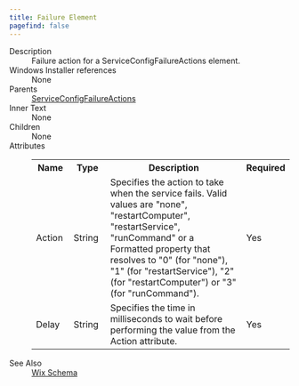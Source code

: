```yaml
---
title: Failure Element
pagefind: false
---
```

<dl>
  <dt>Description</dt>
  <dd>Failure action for a ServiceConfigFailureActions element.</dd>
  <dt>Windows Installer references</dt>
  <dd>None</dd>
  <dt>Parents</dt>
  <dd>
    <a href="../serviceconfigfailureactions/">ServiceConfigFailureActions</a>
  </dd>
  <dt>Inner Text</dt>
  <dd>None</dd>
  <dt>Children</dt>
  <dd>None</dd>
  <dt>Attributes</dt>
  <dd>
    <table cellspacing="0" cellpadding="0" class="schema">
      <tr>
        <th width="15%">Name</th>
        <th width="15%">Type</th>
        <th width="65%">Description</th>
        <th width="15%">Required</th>
      </tr>
      <tr>
        <td>Action</td>
        <td>String</td>
        <td>                     Specifies the action to take when the service fails. Valid values are "none", "restartComputer", "restartService", "runCommand" or a Formatted property                     that resolves to "0" (for "none"), "1" (for "restartService"), "2" (for "restartComputer") or "3" (for "runCommand").                 </td>
        <td>Yes</td>
      </tr>
      <tr>
        <td>Delay</td>
        <td>String</td>
        <td>                     Specifies the time in milliseconds to wait before performing the value from the Action attribute.                 </td>
        <td>Yes</td>
      </tr>
    </table>
  </dd>
  <dt>See Also</dt>
  <dd>
    <a href="../">Wix Schema</a>
  </dd>
</dl>
